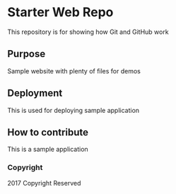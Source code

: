 # Starter Web Repo

This repository is for showing how Git and GitHub work

## Purpose

Sample website with plenty of files for demos

## Deployment

This is used for deploying sample application

## How to contribute

This is a sample application

### Copyright

2017 Copyright Reserved